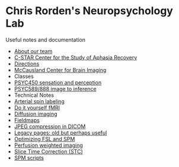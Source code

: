 # Chris Rorden's Neuropsychology Lab

Useful notes and documentation

 - [About our team](./about/index.md)
  - [C-STAR Center for the Study of Aphasia Recovery](https://cstar.sc.edu/)
  - [Directions](./directions/index.md)
  - [McCausland Center for Brain Imaging](https://sc.edu/study/colleges_schools/artsandsciences/centers_and_institutes/mccausland_center/index.php)
 - Classes
  - [PSYC450 sensation and perception](./psyc450/index.md)
  - [PSYC589/888 image to inference](./psyc589888/index.md)
 - Technical Notes
  - [Arterial spin labeling](./asl/index.md)
  - [Do it yourself fMRI](./diy_fmri/index.md)
  - [Diffusion imaging](./dti/index.md)
  - [Fieldmaps](./fieldmaps/index.md)
  - [JPEG compression in DICOM](./jpeg_formats/index.md)
  - [Legacy pages: old but perhaps useful](https://people.cas.sc.edu/rorden/)
  - [Optimizing FSL and SPM](./optimizing_spm_fsl/index.md)
  - [Perfusion weighted imaging](./pwi/index.md)
  - [Slice Time Correction (STC)](./stc/index.md)
  - [SPM scripts](./spm_scripts/index.md)
